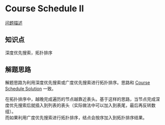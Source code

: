 # Course Schedule II

[问题描述](https://leetcode.com/problems/course-schedule-ii/)

## 知识点

深度优先搜索，拓扑排序

## 解题思路

解题思路为利用深度优先搜索或广度优先搜索进行拓扑排序。思路和 [Course Schedule Solution](https://github.com/bingzhong-project/leetcode/blob/master/algorithms/course-schedule/solutions.md) 一致。

在拓扑排序中，越晚完成遍历的节点越靠近表头。基于这样的思路，当节点完成深度优先搜索后就插入到列表的表头（实际做法中可以加入到表尾，最后再反转数组）。  
而如果利用广度优先搜索进行拓扑排序，结点会按序加入到拓扑排序结果。

